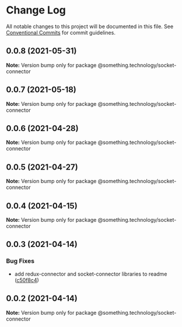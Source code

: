 # Change Log

All notable changes to this project will be documented in this file.
See [Conventional Commits](https://conventionalcommits.org) for commit guidelines.

## 0.0.8 (2021-05-31)

**Note:** Version bump only for package @something.technology/socket-connector





## 0.0.7 (2021-05-18)

**Note:** Version bump only for package @something.technology/socket-connector





## 0.0.6 (2021-04-28)

**Note:** Version bump only for package @something.technology/socket-connector





## 0.0.5 (2021-04-27)

**Note:** Version bump only for package @something.technology/socket-connector





## 0.0.4 (2021-04-15)

**Note:** Version bump only for package @something.technology/socket-connector





## 0.0.3 (2021-04-14)


### Bug Fixes

* add redux-connector and socket-connector libraries to readme ([c50f8c4](https://github.com/Something-Technology/something-ts/commit/c50f8c43d710ba65a2d2927ef2344cc9eddaba23))





## 0.0.2 (2021-04-14)

**Note:** Version bump only for package @something.technology/socket-connector
